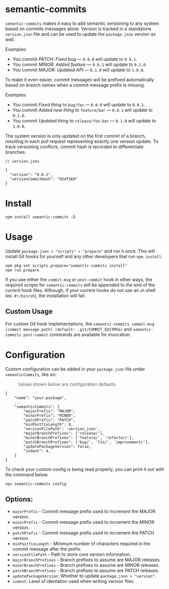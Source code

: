 # semantic-commits

`semantic-commits` makes it easy to add semantic versioning to any system based on commits messages alone. Version is tracked in a standalone `version.json` file and can be used to update the `package.json` version as well.

Examples:
- You commit *PATCH: Fixed bug* — `0.0.0` will update to `0.0.1`.
- You commit *MINOR: Added feature* — `0.0.1` will update to `0.1.0`.
- You commit *MAJOR: Updated API* — `0.1.0` will update to `1.0.0`.

To make it even easier, commit messages will be prefixed automatically based on branch names when a commit message prefix is missing.

Examples:
- You commit *Fixed thing* to `bug/foo` — `0.0.0` will update to `0.0.1`.
- You commit *Added new thing* to `feature/bar` — `0.0.1` will update to `0.1.0`.
- You commit *Updated thing* to `release/foo-bar` — `0.1.0` will update to `1.0.0`.

The system version is only updated on the first commit of a branch, resulting in each pull request representing exactly one version update. To track versioning conflicts, commit hash is recorded to differentiate branches.

```
// version.json

{
  "version": "0.0.1",
  "versionCommitHash": "82df369"
}
```

# Install

```
npm install semantic-commits -D
```

# Usage
Update `package.json > "scripts" > "prepare"` and run it once. This will install Git hooks for yourself and any other developers that run `npm install`.
```
npm pkg set scripts.prepare="semantic-commits install"
npm run prepare
```

If you use either the `commit-msg` or `post-commit` hook in other ways, the required scripts for `semantic-commits` will be appended to the end of the current hook files. Although, if your current hooks do not use an `sh` shell (ex. `#!/bin/sh`), the installation will fail.

## Custom Usage

For custom Git hook implementations, the `semantic-commits commit-msg [commit message path] (default: .git/COMMIT_EDITMSG)` and `semantic-commits post-commit` commands are available for invocation.

# Configuration

Custom configuration can be added in your `package.json` file under `semanticCommits`, like so:

> Values shown below are configuration defaults.

```
{
    "name": "your-package",
    ...
    "semanticCommits": {
        "majorPrefix": "MAJOR",
        "minorPrefix": "MINOR",
        "patchPrefix": "PATCH",
        "minPostfixLength": 8,
        "versionFilePath": 'version.json',
        "majorBranchPrefixes": ['release/'],
        "minorBranchPrefixes": ['feature/', 'refactor/'],
        "patchBranchPrefixes": ['bug/', 'fix/', 'improvement/'],
        "updatePackageVersion": false,
        "indent": 4,
    }
}
```

To check your custom config is being read properly, you can print it out with the command below.
```
npx semantic-commits config
```

## Options:
- `majorPrefix` - Commit message prefix used to increment the MAJOR version.
- `minorPrefix` - Commit message prefix used to increment the MINOR version.
- `patchPrefix` - Commit message prefix used to increment the PATCH version.
- `minPostfixLength` - Minimum number of characters required in the commit message after the prefix.
- `versionFilePath` - Path to store core version information.
- `majorBranchPrefixes` - Branch prefixes to assume are MAJOR releases.
- `minorBranchPrefixes` - Branch prefixes to assume are MINOR releases.
- `patchBranchPrefixes` - Branch prefixes to assume are PATCH releases.
- `updatePackageVersion`: Whether to update `package.json > "version"`.
- `indent`: Level of identation used when writing version files.
